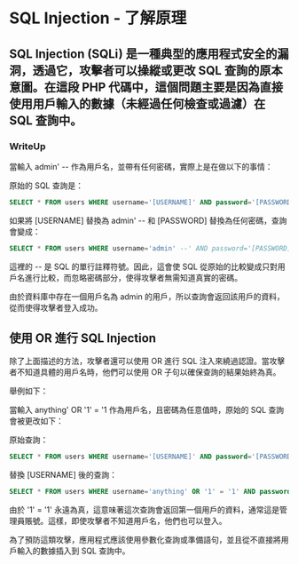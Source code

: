 # SQL Injection - 了解原理

## SQL Injection (SQLi) 是一種典型的應用程式安全的漏洞，透過它，攻擊者可以操縱或更改 SQL 查詢的原本意圖。在這段 PHP 代碼中，這個問題主要是因為直接使用用戶輸入的數據（未經過任何檢查或過濾）在 SQL 查詢中。

### WriteUp
當輸入 admin' -- 作為用戶名，並帶有任何密碼，實際上是在做以下的事情：

原始的 SQL 查詢是：
```sql
SELECT * FROM users WHERE username='[USERNAME]' AND password='[PASSWORD]'
```
如果將 [USERNAME] 替換為 admin' -- 和 [PASSWORD] 替換為任何密碼，查詢會變成：
```sql
SELECT * FROM users WHERE username='admin' --' AND password='[PASSWORD]'
```
這裡的 -- 是 SQL 的單行註釋符號。因此，這會使 SQL 從原始的比較變成只對用戶名進行比較，而忽略密碼部分，使得攻擊者無需知道真實的密碼。

由於資料庫中存在一個用戶名為 admin 的用戶，所以查詢會返回該用戶的資料，從而使得攻擊者登入成功。

## 使用 OR 進行 SQL Injection

除了上面描述的方法，攻擊者還可以使用 OR 進行 SQL 注入來繞過認證。當攻擊者不知道具體的用戶名時，他們可以使用 OR 子句以確保查詢的結果始終為真。

舉例如下：

當輸入 anything' OR '1' = '1 作為用戶名，且密碼為任意值時，原始的 SQL 查詢會被更改如下：

原始查詢：
```sql
SELECT * FROM users WHERE username='[USERNAME]' AND password='[PASSWORD]'
```
替換 [USERNAME] 後的查詢：
```sql
SELECT * FROM users WHERE username='anything' OR '1' = '1' AND password='[PASSWORD]'
```
由於 '1' = '1' 永遠為真，這意味著這次查詢會返回第一個用戶的資料，通常這是管理員賬號。這樣，即使攻擊者不知道用戶名，他們也可以登入。

為了預防這類攻擊，應用程式應該使用參數化查詢或準備語句，並且從不直接將用戶輸入的數據插入到 SQL 查詢中。
